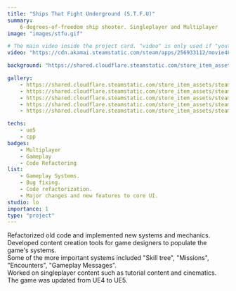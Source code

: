 ```yaml
---
title: "Ships That Fight Underground (S.T.F.U)"
summary: 
    6-degrees-of-freedom ship shooter. Singleplayer and Multiplayer
image: "images/stfu.gif"

# The main video inside the project card. "video" is only used if "youtube" is not defined.
video: "https://cdn.akamai.steamstatic.com/steam/apps/256933112/movie480_vp9.webm?t=1678321038"

background: "https://shared.cloudflare.steamstatic.com/store_item_assets/steam/apps/971850/ss_cc6329111dbbf0c560a900327c39e684fb2d37aa.1920x1080.jpg?t=1725477930"

gallery: 
    - https://shared.cloudflare.steamstatic.com/store_item_assets/steam/apps/971850/ss_cc6329111dbbf0c560a900327c39e684fb2d37aa.1920x1080.jpg?t=1725477930
    - https://shared.cloudflare.steamstatic.com/store_item_assets/steam/apps/971850/ss_261f84a86e2fb1b39589a21f35de958f5371864b.1920x1080.jpg
    - https://shared.cloudflare.steamstatic.com/store_item_assets/steam/apps/971850/ss_fd011f55082e623cdeea9f1e3c4c5ff38cba20f1.1920x1080.jpg
    - https://shared.cloudflare.steamstatic.com/store_item_assets/steam/apps/971850/ss_9a50d6e5175c725edb3921f8be2024a96c151d9d.1920x1080.jpg?t=1725477930
    - https://shared.cloudflare.steamstatic.com/store_item_assets/steam/apps/971850/ss_c7162498ad921c441fc50e488c4cbc683220a0fa.1920x1080.jpg?t=1725477930

techs:
    - ue5
    - cpp
badges:
    - Multiplayer
    - Gameplay
    - Code Refactoring
list:
    - Gameplay Systems.
    - Bug fixing.
    - Code refactorization.
    - Major changes and new features to core UI.
studio: lo
importance: 1
type: "project"
---
```


Refactorized old code and implemented new systems and mechanics.  
Developed content creation tools for game designers to populate the
game's systems.  
Some of the more important systems included "Skill tree", "Missions", "Encounters", "Gameplay Messages".  
Worked on singleplayer content such as tutorial content and cinematics.  
The game was updated from UE4 to UE5.